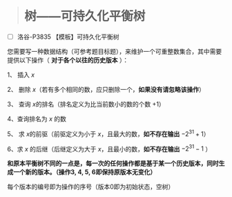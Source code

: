 > # 树——可持久化平衡树

- [ ] 洛谷-P3835 【模板】可持久化平衡树

您需要写一种数据结构（可参考题目标题），来维护一个可重整数集合，其中需要提供以下操作（ **对于各个以往的历史版本** ）：

1、 插入 $x$

2、 删除  $x$（若有多个相同的数，应只删除一个，**如果没有请忽略该操作**）

3、 查询  $x$的排名（排名定义为比当前数小的数的个数 +1）

4、查询排名为  $x$ 的数

5、 求  $x$的前驱（前驱定义为小于  $x$，且最大的数，**如不存在输出** $-2^{31}+1$）

6、求  $x$ 的后继（后继定义为大于  $x$，且最小的数，**如不存在输出** $-2^{31}-1$ ）

**和原本平衡树不同的一点是，每一次的任何操作都是基于某一个历史版本，同时生成一个新的版本。（操作3, 4, 5, 6即保持原版本无变化）**

每个版本的编号即为操作的序号（版本0即为初始状态，空树）